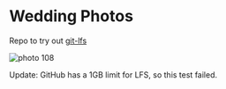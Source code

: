# Wedding Photos

Repo to try out [git-lfs](https://git-lfs.github.com/)

![photo 108](photos/108.jpg)

Update: GitHub has a 1GB limit for LFS, so this test failed.
